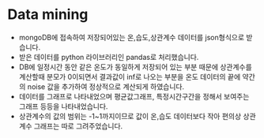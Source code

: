 # Data mining

* mongoDB에 접속하여 저장되어있는 온,습도,상관계수 데이터를 json형식으로 받습니다.
* 받은 데이터를 python 라이브러리인 pandas로 처리했습니다.
* DB에 일정시간 동안 같은 온도가 동일하게 저장되어 있는 부분 때문에 상관계수를 계산할때 분모가 0이되면서 결과값이 inf로 나오는 부분을 
  온도 데이터의 끝에 약간의 noise 값을 추가하여 정상적으로 계산되게 하였습니다.
* 데이터를 그래프로 나타내었으며 평균값그래프, 특정시간구간을 정해서 보여주는 그래프 등등을 나타내었습니다.
* 상관계수의 값의 범위는 -1~1까지이므로 값이 온,습도 데이터보다 작아 편의상 상관계수 그래프는 따로 그려주었습니다. 
